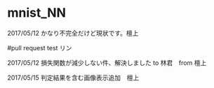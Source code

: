# mnist_NN

2017/05/12 かなり不完全だけど現状です。檀上

#pull request test リン

2017/05/12 損失関数が減少しない件、解決しました to 林君　from 檀上

2017/05/15 判定結果を含む画像表示追加　檀上
